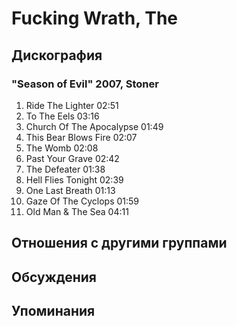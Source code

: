 # Fucking Wrath, The



## Дискография

### "Season of Evil" 2007, Stoner

1. Ride The Lighter  02:51  
2. To The Eels  03:16 
3. Church Of The Apocalypse  01:49
4. This Bear Blows Fire  02:07 
5. The Womb  02:08 
6. Past Your Grave  02:42   
7. The Defeater  01:38 
8. Hell Flies Tonight  02:39
9. One Last Breath  01:13
10. Gaze Of The Cyclops  01:59 
11. Old Man & The Sea  04:11 


## Отношения с другими группами


## Обсуждения


## Упоминания

